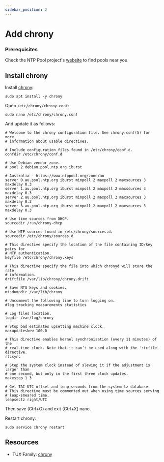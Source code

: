 ```yaml
---
sidebar_position: 2
---
```


# Add chrony

### Prerequisites

Check the NTP Pool project's <a href="https://www.ntppool.org/en/" target="_blank">website</a> to find pools near you.

## Install chrony

Install <a href="https://chrony.tuxfamily.org/" target="_blank">chrony</a>:

```
sudo apt install -y chrony
```

Open `/etc/chrony/chrony.conf`:

```
sudo nano /etc/chrony/chrony.conf
```

And update it as follows:

``` 
# Welcome to the chrony configuration file. See chrony.conf(5) for more
# information about usable directives.

# Include configuration files found in /etc/chrony/conf.d.
confdir /etc/chrony/conf.d

# Use Debian vendor zone.
# pool 2.debian.pool.ntp.org iburst

# Australia - https://www.ntppool.org/zone/au
server 0.au.pool.ntp.org iburst minpoll 2 maxpoll 2 maxsources 3 maxdelay 0.3
server 1.au.pool.ntp.org iburst minpoll 2 maxpoll 2 maxsources 3 maxdelay 0.3
server 2.au.pool.ntp.org iburst minpoll 2 maxpoll 2 maxsources 3 maxdelay 0.3
server 3.au.pool.ntp.org iburst minpoll 2 maxpoll 2 maxsources 3 maxdelay 0.3

# Use time sources from DHCP.
sourcedir /run/chrony-dhcp

# Use NTP sources found in /etc/chrony/sources.d.
sourcedir /etc/chrony/sources.d

# This directive specify the location of the file containing ID/key pairs for
# NTP authentication.
keyfile /etc/chrony/chrony.keys

# This directive specify the file into which chronyd will store the rate
# information.
driftfile /var/lib/chrony/chrony.drift

# Save NTS keys and cookies.
ntsdumpdir /var/lib/chrony

# Uncomment the following line to turn logging on.
#log tracking measurements statistics

# Log files location.
logdir /var/log/chrony

# Stop bad estimates upsetting machine clock.
maxupdateskew 100.0

# This directive enables kernel synchronisation (every 11 minutes) of the
# real-time clock. Note that it can’t be used along with the 'rtcfile' directive.
rtcsync

# Step the system clock instead of slewing it if the adjustment is larger than
# one second, but only in the first three clock updates.
makestep 1 3

# Get TAI-UTC offset and leap seconds from the system tz database.
# This directive must be commented out when using time sources serving
# leap-smeared time.
leapsectz right/UTC
```

Then save (Ctrl+O) and exit (Ctrl+X) nano.

Restart chrony:

```
sudo service chrony restart
```

## Resources

* TUX Family: [chrony](https://chrony.tuxfamily.org/)

